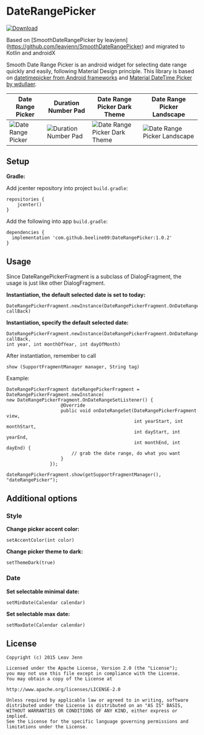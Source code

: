 # DateRangePicker
[ ![Download](https://api.bintray.com/packages/beeline09/daterangepicker/DateRangePicker/images/download.svg?version=1.0.2) ](https://bintray.com/beeline09/daterangepicker/DateRangePicker/1.0.2/link)

Based on [SmoothDateRangePicker by leavjenn] (https://github.com/leavjenn/SmoothDateRangePicker) and migrated to Kotlin and androidX

Smooth Date Range Picker is an android widget for selecting date range quickly and easily, following Material Design principle. This library is based on [datetimepicker from Android frameworks](https://android.googlesource.com/platform/frameworks/opt/datetimepicker/) and [Material DateTime Picker by wdullaer](https://github.com/wdullaer/MaterialDateTimePicker).

Date Range Picker | Duration Number Pad | Date Range Picker Dark Theme | Date Range Picker Landscape
---- | ----| ----| ----
![Date Range Picker](https://raw.githubusercontent.com/leavjenn/SmoothDateRangePicker/gh-pages/screenshots/date_range_picker.png) | ![Duration Number Pad](https://raw.githubusercontent.com/leavjenn/SmoothDateRangePicker/gh-pages/screenshots/date_duration_number_pad.png) | ![Date Range Picker Dark Theme](https://raw.githubusercontent.com/leavjenn/SmoothDateRangePicker/gh-pages/screenshots/date_range_picker_dark_theme.png) | ![Date Range Picker Landscape](https://raw.githubusercontent.com/leavjenn/SmoothDateRangePicker/gh-pages/screenshots/date_range_picker_landscape.png)

## Setup

**Gradle:**

Add jcenter repository into project `build.gradle`:
```
repositories {
    jcenter()
}
```

Add the following into app `build.gradle`:
```
dependencies {
  implementation 'com.github.beeline09:DateRangePicker:1.0.2'
}
```

## Usage

Since DateRangePickerFragment is a subclass of DialogFragment, the usage is just like other DialogFragment.

**Instantiation, the default selected date is set to today:**
```
DateRangePickerFragment.newInstance(DateRangePickerFragment.OnDateRangeSetListener callBack)
```


**Instantiation, specify the default selected date:**
```
DateRangePickerFragment.newInstance(DateRangePickerFragment.OnDateRangeSetListener callBack, 
int year, int monthOfYear, int dayOfMonth)
```

After instantiation, remember to call

`show (SupportFragmentManager manager, String tag)`

Example:
```
DateRangePickerFragment dateRangePickerFragment = DateRangePickerFragment.newInstance(
new DateRangePickerFragment.OnDateRangeSetListener() {
                    @Override
                    public void onDateRangeSet(DateRangePickerFragment view,
                                               int yearStart, int monthStart,
                                               int dayStart, int yearEnd,
                                               int monthEnd, int dayEnd) {
                        // grab the date range, do what you want
                    }
                });
                
dateRangePickerFragment.show(getSupportFragmentManager(), "dateRangePicker");
```


## Additional options

### Style
**Change picker accent color:**

`setAccentColor(int color)`

**Change picker theme to dark:**

`setThemeDark(true)`


### Date
**Set selectable minimal date:**

`setMinDate(Calendar calendar)`

**Set selectable max date:**

`setMaxDate(Calendar calendar)`


## License
    Copyright (c) 2015 Leav Jenn

    Licensed under the Apache License, Version 2.0 (the "License");
    you may not use this file except in compliance with the License.
    You may obtain a copy of the License at

    http://www.apache.org/licenses/LICENSE-2.0

    Unless required by applicable law or agreed to in writing, software
    distributed under the License is distributed on an "AS IS" BASIS,
    WITHOUT WARRANTIES OR CONDITIONS OF ANY KIND, either express or implied.
    See the License for the specific language governing permissions and
    limitations under the License.
